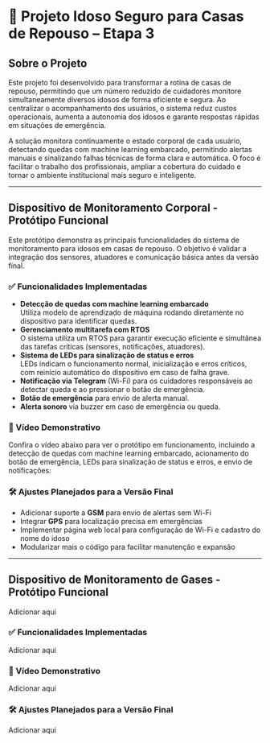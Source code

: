 # 🧓 Projeto Idoso Seguro para Casas de Repouso – Etapa 3


## Sobre o Projeto

Este projeto foi desenvolvido para transformar a rotina de casas de repouso, permitindo que um número reduzido de cuidadores monitore simultaneamente diversos idosos de forma eficiente e segura. Ao centralizar o acompanhamento dos usuários, o sistema reduz custos operacionais, aumenta a autonomia dos idosos e garante respostas rápidas em situações de emergência.

A solução monitora continuamente o estado corporal de cada usuário, detectando quedas com machine learning embarcado, permitindo alertas manuais e sinalizando falhas técnicas de forma clara e automática. O foco é facilitar o trabalho dos profissionais, ampliar a cobertura do cuidado e tornar o ambiente institucional mais seguro e inteligente.

---

## Dispositivo de Monitoramento Corporal - Protótipo Funcional

Este protótipo demonstra as principais funcionalidades do sistema de monitoramento para idosos em casas de repouso. O objetivo é validar a integração dos sensores, atuadores e comunicação básica antes da versão final.

### ✅ Funcionalidades Implementadas

- **Detecção de quedas com machine learning embarcado**  
  Utiliza modelo de aprendizado de máquina rodando diretamente no dispositivo para identificar quedas.
- **Gerenciamento multitarefa com RTOS**  
  O sistema utiliza um RTOS para garantir execução eficiente e simultânea das tarefas críticas (sensores, notificações, atuadores).
- **Sistema de LEDs para sinalização de status e erros**  
  LEDs indicam o funcionamento normal, inicialização e erros críticos, com reinício automático do dispositivo em caso de falha grave.
- **Notificação via Telegram** (Wi-Fi) para os cuidadores responsáveis ao detectar queda e ao pressionar o botão de emergência.
- **Botão de emergência** para envio de alerta manual.
- **Alerta sonoro** via buzzer em caso de emergência ou queda.


### 🎥 Vídeo Demonstrativo

Confira o vídeo abaixo para ver o protótipo em funcionamento, incluindo a detecção de quedas com machine learning embarcado, acionamento do botão de emergência, LEDs para sinalização de status e erros, e envio de notificações:



### 🛠️ Ajustes Planejados para a Versão Final

- Adicionar suporte a **GSM** para envio de alertas sem Wi-Fi
- Integrar **GPS** para localização precisa em emergências
- Implementar página web local para configuração de Wi-Fi e cadastro do nome do idoso
- Modularizar mais o código para facilitar manutenção e expansão

---

## Dispositivo de Monitoramento de Gases -  Protótipo Funcional 

Adicionar aqui 

### ✅ Funcionalidades Implementadas

Adicionar aqui 

### 🎥 Vídeo Demonstrativo

Adicionar aqui

### 🛠️ Ajustes Planejados para a Versão Final

Adicionar aqui